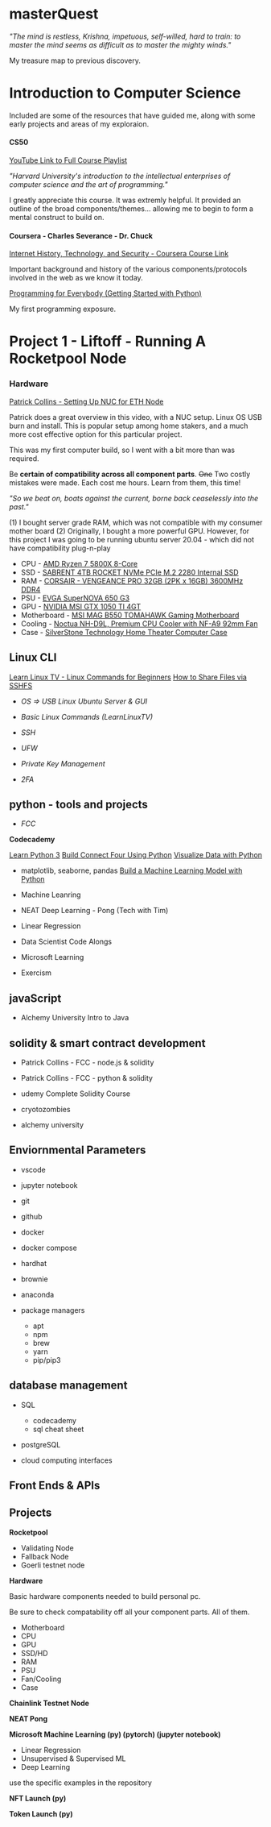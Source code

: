 # masterQuest

_"The mind is restless, Krishna, impetuous, self-willed, hard to train: to master the mind seems as difficult as to master the mighty winds."_

My treasure map to previous discovery.

# Introduction to Computer Science

Included are some of the resources that have guided me, along with some early projects and areas of my exploraion.

#### CS50

[YouTube Link to Full Course Playlist](https://www.youtube.com/playlist?list=PLhQjrBD2T382_R182iC2gNZI9HzWFMC_8)

_"Harvard University's introduction to the intellectual enterprises of computer science and the art of programming."_

I greatly appreciate this course. It was extremly helpful. It provided an outline of the broad components/themes... allowing me to begin to form a mental construct to build on.

#### Coursera - Charles Severance - Dr. Chuck

[Internet History, Technology, and Security - Coursera Course Link](https://www.coursera.org/learn/internet-history#syllabus)

Important background and history of the various components/protocols involved in the web as we know it today.

[Programming for Everybody (Getting Started with Python)](https://www.coursera.org/learn/python/home/welcome)

My first programming exposure.

# Project 1 - Liftoff - Running A Rocketpool Node

### Hardware

[Patrick Collins - Setting Up NUC for ETH Node](https://www.youtube.com/watch?v=ZDADwYwzPAo&t=18s)

Patrick does a great overview in this video, with a NUC setup. Linux OS USB burn and install. This is popular setup among home stakers, and a much more cost effective option for this particular project.

This was my first computer build, so I went with a bit more than was required.

Be **certain of compatibility across all component parts**. ~~One~~ Two costly mistakes were made. Each cost me hours. Learn from them, this time!

_"So we beat on, boats against the current, borne back ceaselessly into the past."_

(1) I bought server grade RAM, which was not compatible with my consumer mother board
(2) Originally, I bought a more powerful GPU. However, for this project I was going to be running ubuntu server 20.04 - which did not have compatibility plug-n-play

- CPU - [AMD Ryzen 7 5800X 8-Core](https://www.amazon.com/gp/product/B0815XFSGK/ref=ppx_yo_dt_b_search_asin_title?ie=UTF8&psc=1)
- SSD - [SABRENT 4TB ROCKET NVMe PCIe M.2 2280 Internal SSD](https://www.newegg.com/sabrent-rocket-nvme-4tb/p/0D9-001Y-00013?Item=9SIAME8ANV9790)
- RAM - [CORSAIR - VENGEANCE PRO 32GB (2PK x 16GB) 3600MHz DDR4](https://www.bestbuy.com/site/corsair-vengeance-pro-32gb-2pk-x-16gb-3600mhz-ddr4-c18-dimm-desktop-memory-with-rgb-lighting/6449223.p?skuId=6449223)
- PSU - [EVGA SuperNOVA 650 G3](https://www.newegg.com/evga-supernova-g3-series-220-g3-0650-y1-650w/p/N82E16817438094?Item=9SIA24G5326150)
- GPU - [NVIDIA MSI GTX 1050 TI 4GT](https://www.amazon.com/gp/product/B01N2W8MJ9/ref=ppx_yo_dt_b_search_asin_title?ie=UTF8&psc=1)
- Motherboard - [MSI MAG B550 TOMAHAWK Gaming Motherboard](https://www.amazon.com/gp/product/B089CWDHFZ/ref=ppx_yo_dt_b_search_asin_title?ie=UTF8&psc=1)
- Cooling - [Noctua NH-D9L, Premium CPU Cooler with NF-A9 92mm Fan](https://www.amazon.com/gp/product/B00QCEWTAW/ref=ppx_yo_dt_b_search_asin_title?ie=UTF8&psc=1)
- Case - [SilverStone Technology Home Theater Computer Case](https://www.amazon.com/dp/B007X8TQW0)

## Linux CLI

[Learn Linux TV - Linux Commands for Beginners](https://www.youtube.com/playlist?list=PLT98CRl2KxKHaKA9-4_I38sLzK134p4GJ)
[How to Share Files via SSHFS](https://www.youtube.com/watch?v=SY2AAQlnk2E&ab_channel=LearnLinuxTV)

- _OS => USB Linux Ubuntu Server & GUI_

- _Basic Linux Commands (LearnLinuxTV)_

- _SSH_

- _UFW_

- _Private Key Management_

- _2FA_

## python - tools and projects

- _FCC_

**Codecademy**

[Learn Python 3](https://www.codecademy.com/learn/learn-python-3)
[Build Connect Four Using Python](https://www.codecademy.com/learn/connect-four)
[Visualize Data with Python](https://www.codecademy.com/learn/paths/visualize-data-with-python)

- matplotlib, seaborne, pandas
  [Build a Machine Learning Model with Python](https://www.codecademy.com/learn/paths/machine-learning)

- Machine Leanring

- NEAT Deep Learning - Pong (Tech with Tim)

- Linear Regression

- Data Scientist Code Alongs

- Microsoft Learning

- Exercism

## javaScript

- Alchemy University Intro to Java

## solidity & smart contract development

- Patrick Collins - FCC - node.js & solidity

- Patrick Collins - FCC - python & solidity

- udemy Complete Solidity Course

- cryotozombies

- alchemy university

## Enviornmental Parameters

- vscode

- jupyter notebook

- git

- github

- docker

- docker compose

- hardhat

- brownie

- anaconda

- package managers
  - apt
  - npm
  - brew
  - yarn
  - pip/pip3

## database management

- SQL

  - codecademy
  - sql cheat sheet

- postgreSQL

- cloud computing interfaces

## Front Ends & APIs

## Projects

**Rocketpool**

- Validating Node
- Fallback Node
- Goerli testnet node

**Hardware**

Basic hardware components needed to build personal pc.

Be sure to check compatability off all your component parts. All of them.

- Motherboard
- CPU
- GPU
- SSD/HD
- RAM
- PSU
- Fan/Cooling
- Case

**Chainlink Testnet Node**

**NEAT Pong**

**Microsoft Machine Learning (py) (pytorch) (jupyter notebook)**

- Linear Regression
- Unsupervised & Supervised ML
- Deep Learning

use the specific examples in the repository

**NFT Launch (py)**

**Token Launch (py)**
